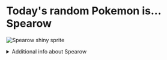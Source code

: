 # Today's random Pokemon is... Spearow

![Spearow shiny sprite](https://raw.githubusercontent.com/PokeAPI/sprites/master/sprites/pokemon/shiny/21.png)

<details>
<summary>Additional info about Spearow</summary>

| srpite type | image |
|------|------|
| back_default | ![Spearow back_default sprite](https://raw.githubusercontent.com/PokeAPI/sprites/master/sprites/pokemon/back/21.png) |
| back_shiny | ![Spearow back_shiny sprite](https://raw.githubusercontent.com/PokeAPI/sprites/master/sprites/pokemon/back/shiny/21.png) |
| front_default | ![Spearow front_default sprite](https://raw.githubusercontent.com/PokeAPI/sprites/master/sprites/pokemon/21.png) | </details>